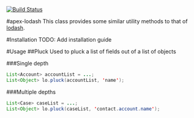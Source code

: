 [![Build Status](https://travis-ci.org/apex-lodash/lo.svg?branch=master)](https://travis-ci.org/apex-lodash/lo)

#apex-lodash
This class provides some similar utility methods to that of [lodash](https://lodash.com/).

#Installation
TODO: Add installation guide

#Usage
##Pluck
Used to pluck a list of fields out of a list of objects

###Single depth
```java
List<Account> accountList = ...;
List<Object> lo.pluck(accountList, 'name');
```

###Multiple depths
```java
List<Case> caseList = ...;
List<Object> lo.pluck(caseList, 'contact.account.name');
```